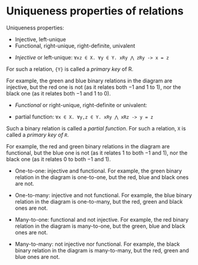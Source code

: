 # Uniqueness properties of relations

Uniqueness properties:
- Injective, left-unique
- Functional, right-unique, right-definite, univalent


* *Injective* or left-unique: `∀xz ∈ X. ∀y ∈ Y. xRy ⋀ zRy -> x = z`

For such a relation, `{Y}` is called a *primary key* of R.

For example, the green and blue binary relations in the diagram are injective, but the red one is not (as it relates both −1 and 1 to 1), nor the black one (as it relates both −1 and 1 to 0).

* *Functional* or right-unique, right-definite or univalent:

- partial function: `∀x ∈ X. ∀y,z ∈ Y. xRy ⋀ xRz -> y = z`

Such a binary relation is called a *partial function*. For such a relation, `X` is called a *primary key of `R`*.

For example, the red and green binary relations in the diagram are functional, but the blue one is not (as it relates 1 to both −1 and 1), nor the black one (as it relates 0 to both −1 and 1).

* One-to-one: injective and functional. For example, the green binary relation in the diagram is one-to-one, but the red, blue and black ones are not.

* One-to-many: injective and not functional. For example, the blue binary relation in the diagram is one-to-many, but the red, green and black ones are not.

* Many-to-one: functional and not injective. For example, the red binary relation in the diagram is many-to-one, but the green, blue and black ones are not.

* Many-to-many: not injective nor functional. For example, the black binary relation in the diagram is many-to-many, but the red, green and blue ones are not.
